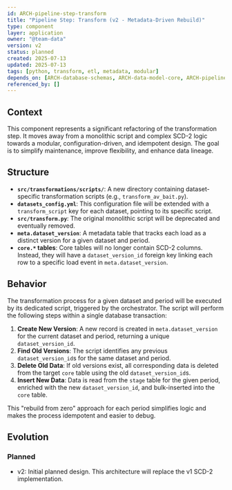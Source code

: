 ```yaml
---
id: ARCH-pipeline-step-transform
title: "Pipeline Step: Transform (v2 - Metadata-Driven Rebuild)"
type: component
layer: application
owner: "@team-data"
version: v2
status: planned
created: 2025-07-13
updated: 2025-07-13
tags: [python, transform, etl, metadata, modular]
depends_on: [ARCH-database-schemas, ARCH-data-model-core, ARCH-pipeline-utilities, ARCH-pipeline-orchestration]
referenced_by: []
---
```

## Context
This component represents a significant refactoring of the transformation step. It moves away from a monolithic script and complex SCD-2 logic towards a modular, configuration-driven, and idempotent design. The goal is to simplify maintenance, improve flexibility, and enhance data lineage.

## Structure
- **`src/transformations/scripts/`**: A new directory containing dataset-specific transformation scripts (e.g., `transform_av_bait.py`).
- **`datasets_config.yml`**: This configuration file will be extended with a `transform_script` key for each dataset, pointing to its specific script.
- **`src/transform.py`**: The original monolithic script will be deprecated and eventually removed.
- **`meta.dataset_version`**: A metadata table that tracks each load as a distinct version for a given dataset and period.
- **`core.*` tables**: Core tables will no longer contain SCD-2 columns. Instead, they will have a `dataset_version_id` foreign key linking each row to a specific load event in `meta.dataset_version`.

## Behavior
The transformation process for a given dataset and period will be executed by its dedicated script, triggered by the orchestrator. The script will perform the following steps within a single database transaction:
1.  **Create New Version**: A new record is created in `meta.dataset_version` for the current dataset and period, returning a unique `dataset_version_id`.
2.  **Find Old Versions**: The script identifies any previous `dataset_version_id`s for the same dataset and period.
3.  **Delete Old Data**: If old versions exist, all corresponding data is deleted from the target `core` table using the old `dataset_version_id`s.
4.  **Insert New Data**: Data is read from the `stage` table for the given period, enriched with the new `dataset_version_id`, and bulk-inserted into the `core` table.

This "rebuild from zero" approach for each period simplifies logic and makes the process idempotent and easier to debug.

## Evolution
### Planned
- v2: Initial planned design. This architecture will replace the v1 SCD-2 implementation. 